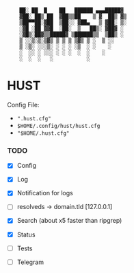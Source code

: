 ```

    ██░ ██  █    ██   ██████ ▄▄▄█████▓
    ▓██░ ██▒ ██  ▓██▒▒██    ▒ ▓  ██▒ ▓▒
    ▒██▀▀██░▓██  ▒██░░ ▓██▄   ▒ ▓██░ ▒░
    ░▓█ ░██ ▓▓█  ░██░  ▒   ██▒░ ▓██▓ ░ 
    ░▓█▒░██▓▒▒█████▓ ▒██████▒▒  ▒██▒ ░ 
    ▒ ░░▒░▒░▒▓▒ ▒ ▒ ▒ ▒▓▒ ▒ ░  ▒ ░░   
    ▒ ░▒░ ░░░▒░ ░ ░ ░ ░▒  ░ ░    ░    
    ░  ░░ ░ ░░░ ░ ░ ░  ░  ░    ░      
    ░  ░  ░   ░           ░            

```


# HUST

Config File:
- `".hust.cfg"`
- `$HOME/.config/hust/hust.cfg`
- `"$HOME/.hust.cfg"`

### TODO
- [x] Config
- [x] Log
- [x] Notification for logs
- [ ] resolveds -> domain.tld [127.0.0.1]
- [x] Search (about x5 faster than ripgrep)
- [x] Status 
- [ ] Tests
- [ ] Telegram

